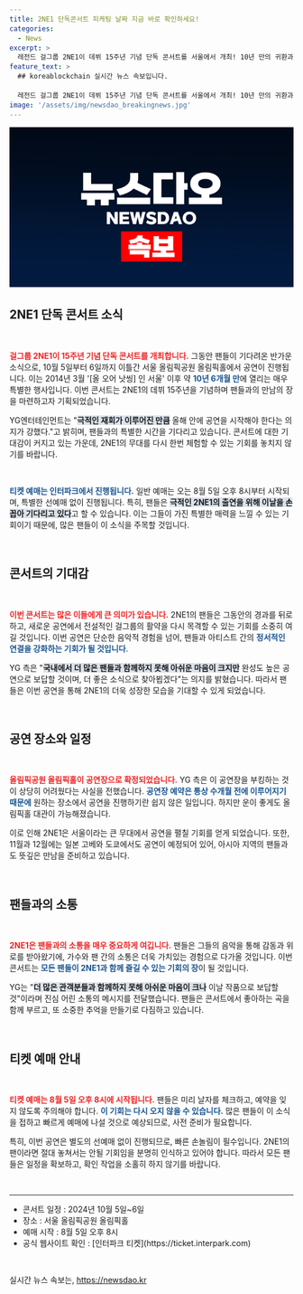```yaml
---
title: 2NE1 단독콘서트 피케팅 날짜 지금 바로 확인하세요!
categories:
  - News
excerpt: >
  레전드 걸그룹 2NE1이 데뷔 15주년 기념 단독 콘서트를 서울에서 개최! 10년 만의 귀환과 함께 강렬한 무대가 기다리고 있다. 예매는 8월 5일 시작!
feature_text: >
  ## koreablockchain 실시간 뉴스 속보입니다.

  레전드 걸그룹 2NE1이 데뷔 15주년 기념 단독 콘서트를 서울에서 개최! 10년 만의 귀환과 함께 강렬한 무대가 기다리고 있다. 예매는 8월 5일 시작!
image: '/assets/img/newsdao_breakingnews.jpg'
---
```


<p><img src="/assets/img/newsdao_breakingnews.jpg" alt="koreablockchain 속보" /></p>

<h2 data-ke-size="size26">2NE1 단독 콘서트 소식</h2>

<p data-ke-size="size16">&nbsp;</p>

<p><b><span style="color: #ee2323;">걸그룹 2NE1이 15주년 기념 단독 콘서트를 개최합니다.</span></b> 그동안 팬들이 기다려온 반가운 소식으로, 10월 5일부터 6일까지 이틀간 서울 올림픽공원 올림픽홀에서 공연이 진행됩니다. 이는 2014년 3월 '[올 오어 낫씽] 인 서울' 이후 약 <b><span style="color: #1a5490;">10년 6개월 만</span></b>에 열리는 매우 특별한 행사입니다. 이번 콘서트는 2NE1의 데뷔 15주년을 기념하며 팬들과의 만남의 장을 마련하고자 기획되었습니다. </p>

<p>YG엔터테인먼트는 "<b><span style="background-color: #21538527;">극적인 재회가 이루어진 만큼</span></b> 올해 안에 공연을 시작해야 한다는 의지가 강했다."고 밝히며, 팬들과의 특별한 시간을 기다리고 있습니다. 콘서트에 대한 기대감이 커지고 있는 가운데, 2NE1의 무대를 다시 한번 체험할 수 있는 기회를 놓치지 않기를 바랍니다.</p>

<p data-ke-size="size16">&nbsp;</p>

<p><b><span style="color: #1a5490;">티켓 예매는 인터파크에서 진행됩니다.</span></b> 일반 예매는 오는 8월 5일 오후 8시부터 시작되며, 특별한 선예매 없이 진행됩니다. 특히, 팬들은 <b><span style="background-color: #21538527;">극적인 2NE1의 출연을 위해 이날을 손꼽아 기다리고 있다</span></b>고 할 수 있습니다. 이는 그들이 가진 특별한 매력을 느낄 수 있는 기회이기 때문에, 많은 팬들이 이 소식을 주목할 것입니다.</p>

<p data-ke-size="size16">&nbsp;</p>

<h2 data-ke-size="size26">콘서트의 기대감</h2>

<p data-ke-size="size16">&nbsp;</p>

<p><b><span style="color: #ee2323;">이번 콘서트는 많은 이들에게 큰 의미가 있습니다.</span></b> 2NE1의 팬들은 그동안의 경과를 뒤로하고, 새로운 공연에서 전설적인 걸그룹의 활약을 다시 목격할 수 있는 기회를 소중히 여길 것입니다. 이번 공연은 단순한 음악적 경험을 넘어, 팬들과 아티스트 간의 <b><span style="color: #1a5490;">정서적인 연결을 강화하는 기회가 될 것입니다</span></b>. </p>

<p>YG 측은 "<b><span style="background-color: #21538527;">국내에서 더 많은 팬들과 함께하지 못해 아쉬운 마음이 크지만</span></b> 완성도 높은 공연으로 보답할 것이며, 더 좋은 소식으로 찾아뵙겠다"는 의지를 밝혔습니다. 따라서 팬들은 이번 공연을 통해 2NE1의 더욱 성장한 모습을 기대할 수 있게 되었습니다.</p>

<p data-ke-size="size16">&nbsp;</p>

<h2 data-ke-size="size26">공연 장소와 일정</h2>

<p data-ke-size="size16">&nbsp;</p>

<p><b><span style="color: #ee2323;">올림픽공원 올림픽홀이 공연장으로 확정되었습니다.</span></b> YG 측은 이 공연장을 부킹하는 것이 상당히 어려웠다는 사실을 전했습니다. <b><span style="color: #1a5490;">공연장 예약은 통상 수개월 전에 이루어지기 때문에</span></b> 원하는 장소에서 공연을 진행하기란 쉽지 않은 일입니다. 하지만 운이 좋게도 올림픽홀 대관이 가능해졌습니다.</p>

<p>이로 인해 2NE1은 서울이라는 큰 무대에서 공연을 펼칠 기회를 얻게 되었습니다. 또한, 11월과 12월에는 일본 고베와 도쿄에서도 공연이 예정되어 있어, 아시아 지역의 팬들과도 뜻깊은 만남을 준비하고 있습니다. </p>

<p data-ke-size="size16">&nbsp;</p>

<h2 data-ke-size="size26">팬들과의 소통</h2>

<p data-ke-size="size16">&nbsp;</p>

<p><b><span style="color: #ee2323;">2NE1은 팬들과의 소통을 매우 중요하게 여깁니다.</span></b> 팬들은 그들의 음악을 통해 감동과 위로를 받아왔기에, 가수와 팬 간의 소통은 더욱 가치있는 경험으로 다가올 것입니다. 이번 콘서트는 <b><span style="color: #1a5490;">모든 팬들이 2NE1과 함께 즐길 수 있는 기회의 장</span></b>이 될 것입니다.</p>

<p>YG는 "<b><span style="background-color: #21538527;">더 많은 관객분들과 함께하지 못해 아쉬운 마음이 크나</span></b> 이날 작품으로 보답할 것"이라며 진심 어린 소통의 메시지를 전달했습니다. 팬들은 콘서트에서 좋아하는 곡을 함께 부르고, 또 소중한 추억을 만들기로 다짐하고 있습니다.</p>

<p data-ke-size="size16">&nbsp;</p>

<h2 data-ke-size="size26">티켓 예매 안내</h2>

<p data-ke-size="size16">&nbsp;</p>

<p><b><span style="color: #ee2323;">티켓 예매는 8월 5일 오후 8시에 시작됩니다.</span></b> 팬들은 미리 날자를 체크하고, 예약을 잊지 않도록 주의해야 합니다. <b><span style="color: #1a5490;">이 기회는 다시 오지 않을 수 있습니다.</span></b> 많은 팬들이 이 소식을 접하고 빠르게 예매에 나설 것으로 예상되므로, 사전 준비가 필요합니다. </p>

<p>특히, 이번 공연은 별도의 선예매 없이 진행되므로, 빠른 손놀림이 필수입니다. 2NE1의 팬이라면 절대 놓쳐서는 안될 기회임을 분명히 인식하고 있어야 합니다. 따라서 모든 팬들은 일정을 확보하고, 확인 작업을 소홀히 하지 않기를 바랍니다.</p>

<p data-ke-size="size16">&nbsp;</p>

<hr>

<ul>
  <li>콘서트 일정 : 2024년 10월 5일~6일</li>
  <li>장소 : 서울 올림픽공원 올림픽홀</li>
  <li>예매 시작 : 8월 5일 오후 8시</li>
  <li>공식 웹사이트 확인 : [인터파크 티켓](https://ticket.interpark.com)</li>
</ul>

<p data-ke-size="size16">&nbsp;</p>
실시간 뉴스 속보는, <a href="https://newsdao.kr" rel="dofollow">https://newsdao.kr</a>


